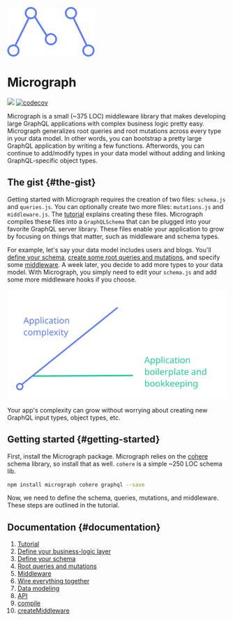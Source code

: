  ![](assets/logo.svg)
# Micrograph
![](https://travis-ci.org/directlyio/micrograph.svg?branch=master) [![codecov](https://codecov.io/gh/directlyio/micrograph/branch/master/graph/badge.svg)](https://codecov.io/gh/directlyio/micrograph)

Micrograph is a small (~375 LOC) middleware library that makes developing large GraphQL applications with complex business logic pretty easy. Micrograph generalizes root queries and root mutations across every type in your data model. In other words, you can bootstrap a pretty large GraphQL application by writing a few functions. Afterwords, you can continue to add/modify types in your data model without adding and linking GraphQL-specific object types.

## The gist {#the-gist}
Getting started with Micrograph requires the creation of two files: `schema.js` and `queries.js`. You can optionally create two more files: `mutations.js` and `middleware.js`. The [tutorial](tutorial.md) explains creating these files. Micrograph compiles these files into a `GraphQLSchema` that can be plugged into your favorite GraphQL server library. These files enable your application to grow by focusing on things that matter, such as middleware and schema types.

For example, let's say your data model includes users and blogs. You'll [define your schema](tutorial/define-the-schema.md), [create some root queries and mutations](tutorial/root-queries-and-mutations.md), and specify some [middleware](tutorial/middleware.md). A week later, you decide to add more types to your data model. With Micrograph, you simply need to edit your `schema.js` and add some more middleware hooks if you choose.

![](assets/graph.svg)

Your app's complexity can grow without worrying about creating new GraphQL input types, object types, etc.

## Getting started {#getting-started}
First, install the Micrograph package. Micrograph relies on the [cohere](https://github.com/directlyio/cohere) schema library, so install that as well. `cohere` is a simple ~250 LOC schema lib.

```sh
npm install micrograph cohere graphql --save
```

Now, we need to define the schema, queries, mutations, and middleware. These steps are outlined in the tutorial.

## Documentation {#documentation}
1. [Tutorial](tutorial.md)
  1. [Define your business-logic layer](tutorial/define-business-logic.html)
  2. [Define your schema](tutorial/define-the-schema.md)
  3. [Root queries and mutations](tutorial/root-queries-and-mutations.md)
  4. [Middleware](tutorial/middleware.md)
  5. [Wire everything together](tutorial/wire-everything-together.md)
2. [Data modeling](data-modeling.md)
3. [API](api-reference.md)
  1. [compile](api/compile.md)
  2. [createMiddleware](api/create-middleware.md)

